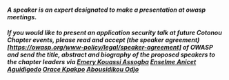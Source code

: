 #### <i>A speaker is an expert designated to make a presentation at owasp meetings.</i>
#### <i>If you would like to present an application security talk at future Cotonou Chapter events, please read and accept (the speaker agreement)[https://owasp.org/www-policy/legal/speaker-agreement] of OWASP and send the title, abstract and biography of the proposed speakers to the chapter leaders via [Emery Kouassi Assogba](emerykouassi.assogba@owasp.org) [Enselme Anicet Aguidigodo](enselmeanicet.aguidigodo@owasp.org) [Orace Kpakpo](orace.kpakpo@owasp.org) [Abousidikou Odjo](abousidikou.odjo@owasp.org)</i>

